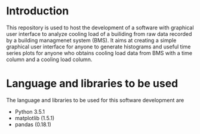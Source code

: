 # Introduction
This repository is used to host the development of a software with graphical user interface to analyze cooling load of a builiding from raw data recorded by a building managmenet system (BMS). It aims at creating a simple graphical user interface for anyone to generate histograms and useful time series plots for anyone who obtains cooling load data from BMS with a time column and a cooling load column.

# Language and libraries to be used
The language and libraries to be used for this software development are
* Python 3.5.1
* matplotlib (1.5.1)
* pandas (0.18.1)
